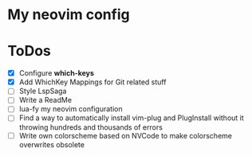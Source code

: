# My neovim config

# ToDos
* [x] Configure __which-keys__
* [x] Add WhichKey Mappings for Git related stuff
* [ ] Style LspSaga
* [ ] Write a ReadMe
* [ ] lua-fy my neovim configuration
* [ ] Find a way to automatically install vim-plug and PlugInstall without it throwing hundreds and thousands of errors
* [ ] Write own colorscheme based on NVCode to make colorscheme overwrites obsolete
